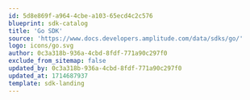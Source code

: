 ```yaml
---
id: 5d8e869f-a964-4cbe-a103-65ecd4c2c576
blueprint: sdk-catalog
title: 'Go SDK'
source: 'https://www.docs.developers.amplitude.com/data/sdks/go/'
logo: icons/go.svg
author: 0c3a318b-936a-4cbd-8fdf-771a90c297f0
exclude_from_sitemap: false
updated_by: 0c3a318b-936a-4cbd-8fdf-771a90c297f0
updated_at: 1714687937
template: sdk-landing
---
```

